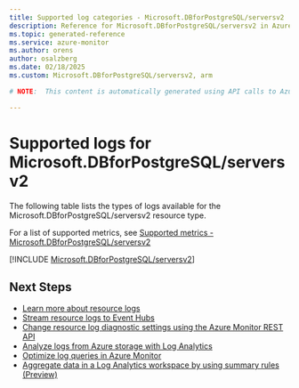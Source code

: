 ```yaml
---
title: Supported log categories - Microsoft.DBforPostgreSQL/serversv2
description: Reference for Microsoft.DBforPostgreSQL/serversv2 in Azure Monitor Logs.
ms.topic: generated-reference
ms.service: azure-monitor
ms.author: orens
author: osalzberg
ms.date: 02/18/2025
ms.custom: Microsoft.DBforPostgreSQL/serversv2, arm

# NOTE:  This content is automatically generated using API calls to Azure. Any edits made on these files will be overwritten in the next run of the script. 

---
```





# Supported logs for Microsoft.DBforPostgreSQL/serversv2  
The following table lists the types of logs available for the Microsoft.DBforPostgreSQL/serversv2 resource type.
  
  
  
For a list of supported metrics, see [Supported metrics - Microsoft.DBforPostgreSQL/serversv2](../supported-metrics/microsoft-dbforpostgresql-serversv2-metrics.md)  
  

  
[!INCLUDE [Microsoft.DBforPostgreSQL/serversv2](~/reusable-content/ce-skilling/azure/includes/azure-monitor/reference/logs/microsoft-dbforpostgresql-serversv2-logs-include.md)]  
  

## Next Steps

* [Learn more about resource logs](/azure/azure-monitor/essentials/platform-logs-overview)
* [Stream resource logs to Event Hubs](/azure/azure-monitor/essentials/resource-logs#send-to-azure-event-hubs)
* [Change resource log diagnostic settings using the Azure Monitor REST API](/rest/api/monitor/diagnosticsettings)
* [Analyze logs from Azure storage with Log Analytics](/azure/azure-monitor/essentials/resource-logs#send-to-log-analytics-workspace)
* [Optimize log queries in Azure Monitor](/azure/azure-monitor/logs/query-optimization)
* [Aggregate data in a Log Analytics workspace by using summary rules (Preview)](/azure/azure-monitor/logs/summary-rules)